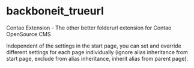 backboneit_trueurl
==================

Contao Extension - The other better folderurl extension for Contao OpenSource CMS

Independent of the settings in the start page, you can set and override different settings for each page individually (ignore alias inheritance from start page, exclude from alias inheritance, inherit alias from parent page).
